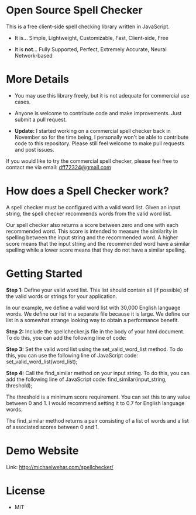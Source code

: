 # Open Source Spell Checker
This is a free client-side spell checking library written in JavaScript.

- It is... Simple, Lightweight, Customizable, Fast, Client-side, Free

- It is **not**... Fully Supported, Perfect, Extremely Accurate, Neural Network-based

# More Details

- You may use this library freely, but it is not adequate for commercial use cases.

- Anyone is welcome to contribute code and make improvements.  Just submit a pull request.

- **Update:** I started working on a commercial spell checker back in November so for the time being, I personally won't be able to contribute code to this repository.  Please still feel welcome to make pull requests and post issues.

If you would like to try the commercial spell checker, please feel free to contact me via email: dff72324@gmail.com

# How does a Spell Checker work?
A spell checker must be configured with a valid word list.  Given an input string, the spell checker recommends words from the valid word list.

Our spell checker also returns a score between zero and one with each recommended word.  This score is intended to measure the similarity in spelling between the input string and the recommended word.  A higher score means that the input string and the recommended word have a similar spelling while a lower score means that they do not have a similar spelling.

# Getting Started
**Step 1:** Define your valid word list.  This list should contain all (if possible) of the valid words or strings for your application.

In our example, we define a valid word list with 30,000 English language words.  We define our list in a separate file because it is large.  We define our list in a somewhat strange looking way to obtain a performance benefit.

**Step 2:** Include the spellchecker.js file in the body of your html document.  To do this, you can add the following line of code: <script src="spellchecker.js"></script>

**Step 3:** Set the valid word list using the set_valid_word_list method.  To do this, you can use the following line of JavaScript code: set_valid_word_list(word_list);

**Step 4:** Call the find_similar method on your input string.  To do this, you can add the following line of JavaScript code: find_similar(input_string, threshold);

The threshold is a minimum score requirement.  You can set this to any value between 0 and 1.  I would recommend setting it to 0.7 for English language words.

The find_similar method returns a pair consisting of a list of words and a list of associated scores between 0 and 1.

# Demo Website
Link: http://michaelwehar.com/spellchecker/

# License
- MIT
